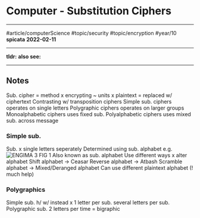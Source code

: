 # Computer - Substitution Ciphers
---
#article/computerScience #topic/security #topic/encryption #year/10 
**spicata**
**2022-02-11**

---
**tldr:**
**also see:**

---
## Notes
Sub. cipher = method x encrypting ~ units x plaintext = replaced w/ ciphertext
Contrasting w/ transposition ciphers
Simple sub. ciphers operates on single letters
Polygraphic ciphers operates on larger groups
Monoalphabetic ciphers uses fixed sub.
Polyalphabetic ciphers uses mixed sub. across message
### Simple sub.
Sub. x single letters seperately
Determined using sub. alphabet
e.g.
![ENGIMA 3 FIG 1](http://accordingtobenedict.com/wp-content/uploads/2014/04/ENGIMA-3-FIG-11-800x417.jpg)
Also known as sub. alphabet
Use different ways x alter alphabet
Shift alphabet -> Ceasar
Reverse alphabet -> Atbash
Scramble alphabet -> Mixed/Deranged alphabet
Can use different plaintext alphabet (! much help)
### Polygraphics
Simple sub. h/ w/ instead x 1 letter per sub. several letters per sub.
Polygraphic sub. 2 letters per time = bigraphic
